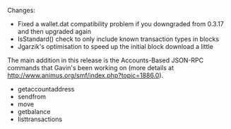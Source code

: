 Changes:
* Fixed a wallet.dat compatibility problem if you downgraded from 0.3.17 and then upgraded again
* IsStandard() check to only include known transaction types in blocks
* Jgarzik's optimisation to speed up the initial block download a little

The main addition in this release is the Accounts-Based JSON-RPC commands that Gavin's been working on (more details at http://www.animus.org/smf/index.php?topic=1886.0).  
* getaccountaddress
* sendfrom
* move
* getbalance
* listtransactions
